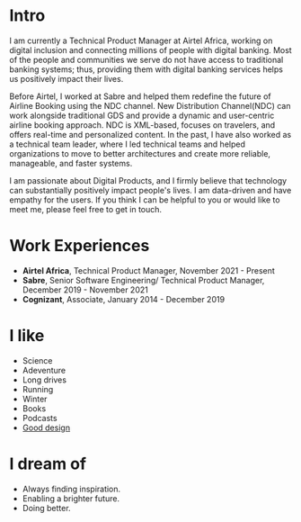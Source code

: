 
# Intro

I am currently a Technical Product Manager at Airtel Africa, working on digital inclusion and connecting millions of people with digital banking. Most of the people and communities we serve do not have access to traditional banking systems; thus, providing them with digital banking services helps us positively impact their lives.

Before Airtel, I worked at Sabre and helped them redefine the future of Airline Booking using the NDC channel. New Distribution Channel(NDC) can work alongside traditional GDS and provide a dynamic and user-centric airline booking approach. NDC is XML-based, focuses on travelers, and offers real-time and personalized content. In the past, I have also worked as a technical team leader, where I led technical teams and helped organizations to move to better architectures and create more reliable, manageable, and faster systems.

I am passionate about Digital Products, and I firmly believe that technology can substantially positively impact people's lives. I am data-driven and have empathy for the users.
If you think I can be helpful to you or would like to meet me, please feel free to get in touch.

# Work Experiences

- **Airtel Africa**, Technical Product Manager, November 2021 - Present
- **Sabre**, Senior Software Engineering/ Technical Product Manager, December 2019 - November 2021
- **Cognizant**, Associate, January 2014 - December 2019

# I like

- Science
- Adeventure
- Long drives
- Running
- Winter
- Books
- Podcasts
- [Good design](/)

# I dream of

- Always finding inspiration.
- Enabling a brighter future.
- Doing better.